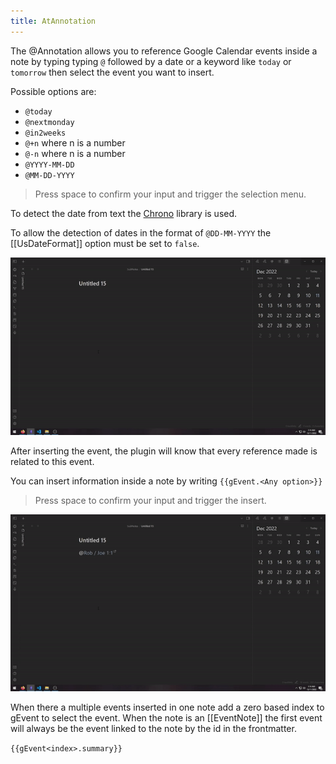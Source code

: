 ```yaml
---
title: AtAnnotation
---
```


The @Annotation allows you to reference Google Calendar events inside a note by typing typing `@` followed by a date or a keyword like `today` or `tomorrow` then select the event you want to insert.

Possible options are:

- `@today`
- `@nextmonday`
- `@in2weeks`
- `@+n` where n is a number
- `@-n` where n is a number
- `@YYYY-MM-DD`
- `@MM-DD-YYYY`

> Press space to confirm your input and trigger the selection menu.

To detect the date from text the [Chrono](https://github.com/wanasit/chrono) library is used.

To allow the detection of dates in the format of `@DD-MM-YYYY` the [[UsDateFormat]] option must be set to `false`.

![AtAnnotation example](./AtAnnotation.gif)

After inserting the event, the plugin will know that every reference made is related to this event.

You can insert information inside a note by writing `{{gEvent.<Any option>}}`

> Press space to confirm your input and trigger the insert.

![Detail Insert Example](./detailInsert.gif)

When there a multiple events inserted in one note add a zero based index to gEvent to select the event.
When the note is an [[EventNote]] the first event will always be the event linked to the note by the id in the frontmatter.

`{{gEvent<index>.summary}}`
